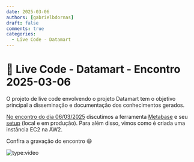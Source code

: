 ```yaml
---
date: 2025-03-06
authors: [gabrielbdornas]
draft: false
comments: true
categories:
  - Live Code - Datamart
---
```


# 🚀 Live Code - Datamart - Encontro 2025-03-06

O projeto de live code envolvendo o projeto Datamart tem o objetivo principal a disseminação e documentação dos conhecimentos gerados.

<!-- more -->

[No encontro do dia 06/03/2025](https://github.com/splor-mg/handbook/issues/48) discutimos a ferramenta [Metabase](https://www.metabase.com/) e seu [setup](https://chatgpt.com/share/67c87463-0424-8003-8a2f-283b02174a90) (local e em produção). Para além disso, vimos como é criada uma instância EC2 na AW2.

Confira a gravação do encontro :smile:

![type:video](https://www.youtube.com/embed/)
